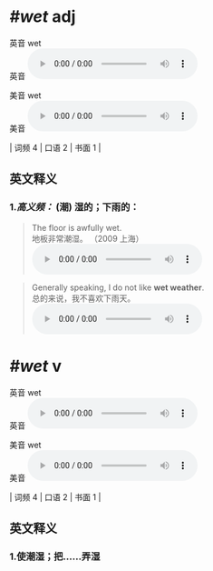 # ***\#wet*** adj
英音 wet  
英音
<audio src="./media/wet-B.aac" controls="controls"></audio>

美音 wet  
美音
<audio src="./media/wet.aac" controls="controls"></audio>



| 词频 4 | 口语 2 | 书面 1 |  

英文释义
---
### 1.*高义频：* **(潮) 湿的；下雨的：**  

 > The floor is awfully wet.  
 > 地板非常潮湿。  （2009 上海）  
<audio src="./media/1-wet.aac" controls="controls"></audio>

 > Generally speaking, I do not like **wet weather**.  
 > 总的来说，我不喜欢下雨天。    
<audio src="./media/2-wet.aac" controls="controls"></audio>


# ***\#wet*** v
英音 wet  
英音
<audio src="./media/wet-B.aac" controls="controls"></audio>

美音 wet  
美音
<audio src="./media/wet.aac" controls="controls"></audio>



| 词频 4 | 口语 2 | 书面 1 |  

英文释义
---
### 1.**使潮湿；把……弄湿**  


